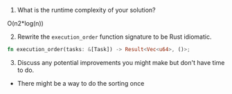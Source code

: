 1. What is the runtime complexity of your solution?

O(n2*log(n))

2. Rewrite the `execution_order` function signature to be Rust idiomatic.

```rust
fn execution_order(tasks: &[Task]) -> Result<Vec<u64>, ()>;
```

3. Discuss any potential improvements you might make but don't have time to do.
- There might be a way to do the sorting once